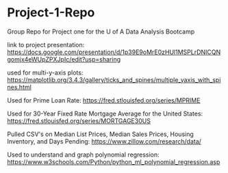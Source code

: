 # Project-1-Repo
Group Repo for Project one for the U of A Data Analysis Bootcamp

link to project presentation:
https://docs.google.com/presentation/d/1p39E9oMrE0zHUl1MSPLrDNICQNgomjx4eWUpZPXJpIc/edit?usp=sharing

used for multi-y-axis plots:
https://matplotlib.org/3.4.3/gallery/ticks_and_spines/multiple_yaxis_with_spines.html

Used for Prime Loan Rate: 
https://fred.stlouisfed.org/series/MPRIME

Used for 30-Year Fixed Rate Mortgage Average for the United States:
https://fred.stlouisfed.org/series/MORTGAGE30US

Pulled CSV's on Median List Prices, Median Sales Prices, Housing Inventory, and Days Pending:
https://www.zillow.com/research/data/

Used to understand and graph polynomial regression:
https://www.w3schools.com/Python/python_ml_polynomial_regression.asp